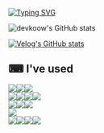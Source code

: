 [![Typing SVG](https://readme-typing-svg.demolab.com?font=Alkatra&weight=600&pause=1000&color=F7D434&center=false&vCenter=true&random=false&width=435&lines=Hello)](https://git.io/typing-svg)

![devkoow's GitHub stats](https://github-readme-stats.vercel.app/api?username=window-ook&show_icons=true&theme=radical)

[![Velog's GitHub stats](https://velog-readme-stats.vercel.app/api?name=windowook)](https://github.com/eungyeole/velog-readme-stats)

<!-- 깃허브 hits -->
<!-- [![Hits](https://hits.seeyoufarm.com/api/count/incr/badge.svg?url=https%3A%2F%2Fgithub.com%2Fgjbae1212%2Fhit-counter&count_bg=%23387BF1&title_bg=%23F1C224&icon=&icon_color=%23000000&title=GitHub+Hits%21&edge_flat=false)](https://hits.seeyoufarm.com) -->

## ⌨ I've used

<!-- "https://img.shields.io/badge/[보여줄 이름]-[폰트 컬러]?style=[뱃지 스타일]&logo=[스택의 아이콘]&logoColor=[로고컬러]" -->

<!-- Frontend -->
<div style='display:flex; align-items:center'>
    <img src="https://img.shields.io/badge/Next.js-000000?style=flat-square&logo=Next.js&logoColor=white"> 
    <img src="https://img.shields.io/badge/React.js-61DAFB?style=flat-square&logo=React&logoColor=black">
    <img src="https://img.shields.io/badge/TypeScript-3178C6?style=flat-square&logo=typescript&logoColor=white">
</div>

<!-- Library -->
<div style='display:flex; align-items:center'>
    <img src="https://img.shields.io/badge/Zustand-4a2c2a?style=flat-square&logo=zustand&logoColor=white">
    <img src="https://img.shields.io/badge/Redux Toolkit-764ABC?style=flat-square&logo=redux&logoColor=white">
    <img src="https://img.shields.io/badge/Recoil-3578E5?style=flat-square&logo=recoil&logoColor=white">
    <img src="https://img.shields.io/badge/React Query-FF4154?style=flat-square&logo=reactquery&logoColor=white">
</div>

<!-- UI -->
<div style='display:flex; align-items:center'>
    <img src="https://img.shields.io/badge/tailwindcss-06B6D4?style=flat-square&logo=tailwindcss&logoColor=white">
    <img src="https://img.shields.io/badge/MUI-007FFF?style=flat-square&logo=mui&logoColor=white">
    <img src="https://img.shields.io/badge/highcharts-405473?style=flat-square&logo=&logoColor=#5A29E4">
</div>

<!-- 데이터베이스 (수파베이스, 파이어베이스) -->
<div>
    <img src="https://img.shields.io/badge/Supabase-3FCF8E?style=flat-square&logo=supabase&logoColor=white">
</div>

<!-- 배포 -->
<div style='display:flex; align-items:center'>
    <img src="https://img.shields.io/badge/Docker-2496ED?style=flat-square&logo=docker&logoColor=white">
    <img src="https://img.shields.io/badge/EC2-FF9900?style=flat-square&logo=amazonec2&logoColor=black">
    <img src="https://img.shields.io/badge/Netlify-00C7B7?style=flat-square&logo=netlify&logoColor=white">
    <img src="https://img.shields.io/badge/Vercel-000000?style=flat-square&logo=vercel&logoColor=white">
</div>
